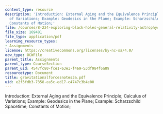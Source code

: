 ```yaml
---
content_type: resource
description: 'Introduction: External Aging and the Equivalence Principle; Calculus
  of Variations; Example: Geodesics in the Plane; Example: Scharzschild Spacetime;
  Constants of Motion;'
file: /courses/8-224-exploring-black-holes-general-relativity-astrophysics-spring-2003/e2f3fdb37358ea5ced17c4747c3b4e00_gravitationalforcesnotes3a.pdf
file_size: 169481
file_type: application/pdf
learning_resource_types:
- Assignments
license: https://creativecommons.org/licenses/by-nc-sa/4.0/
ocw_type: OCWFile
parent_title: Assignments
parent_type: CourseSection
parent_uid: 4547fc80-fce1-63e1-f469-53df984f6a89
resourcetype: Document
title: gravitationalforcesnotes3a.pdf
uid: e2f3fdb3-7358-ea5c-ed17-c4747c3b4e00
---
```

Introduction: External Aging and the Equivalence Principle; Calculus of Variations; Example: Geodesics in the Plane; Example: Scharzschild Spacetime; Constants of Motion;